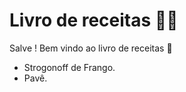 # Livro de receitas :man_cook:

Salve ! Bem vindo ao livro de receitas :call_me_hand:

- Strogonoff de Frango.
- Pavê.

